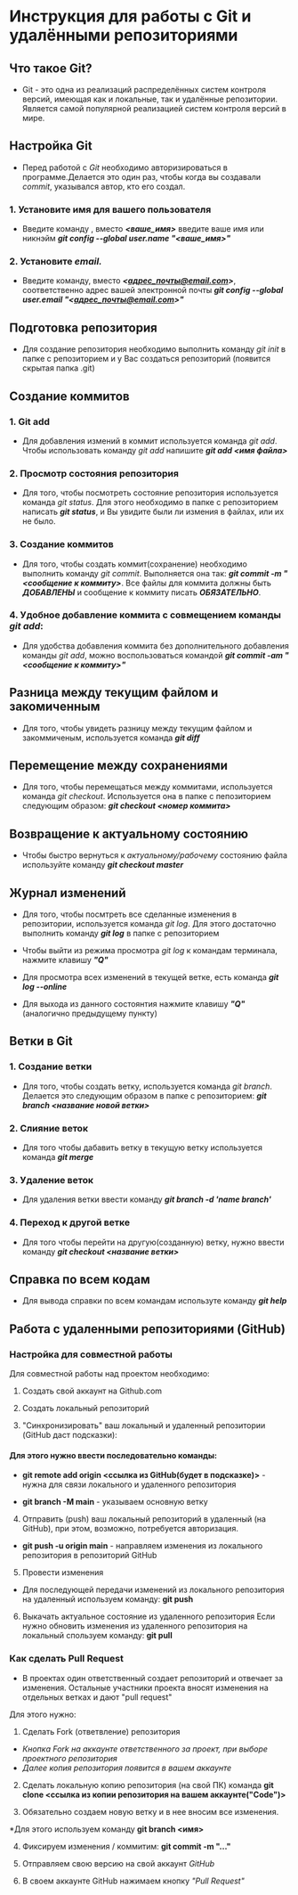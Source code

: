 # Инструкция для работы с Git и удалёнными репозиториями

## Что такое Git?

* Git - это одна из реализаций распределённых систем контроля версий, имеющая как и локальные, так и удалённые репозитории. Является самой популярной реализацией систем контроля версий в мире.
## Настройка Git

* Перед работой с *Git* необходимо авторизироваться в программе.Делается это один раз, чтобы когда вы создавали *commit*, указывался автор, кто его создал.

### 1. Установите имя для вашего пользователя
* Введите команду , вместо ***<ваше_имя>*** введите ваше имя или никнэйм ***git config --global user.name "<ваше_имя>"***

### 2. Установите *email.* 
* Введите команду, вместо ***<адрес_почты@email.com>***, соответственно адрес вашей электронной почты ***git config --global user.email "<адрес_почты@email.com>"***

## Подготовка репозитория
* Для создание репозитория необходимо выполнить команду *git init*  в папке с репозиторием и у Вас создаться репозиторий (появится скрытая папка .git)

## Создание коммитов

### 1. Git add
* Для добавления измений в коммит используется команда *git add*. Чтобы использовать команду *git add* напишите ***git add <имя файла>***

### 2. Просмотр состояния репозитория

* Для того, чтобы посмотреть состояние репозитория используется команда *git status*. Для этого необходимо в папке с репозиторием написать ***git status***, и Вы увидите были ли измения в файлах, или их не было.

### 3. Создание коммитов

* Для того, чтобы создать коммит(сохранение) необходимо выполнить команду *git commit*. Выполняется она так: ***git commit -m "<сообщение к коммиту>***. Все файлы для коммита должны быть ***ДОБАВЛЕНЫ*** и сообщение к коммиту писать ***ОБЯЗАТЕЛЬНО***.

### 4. Удобное добавление коммита с совмещением команды *git add*:

* Для удобства добавления коммита без дополнительного добавления команды *git add*, можно воспользоваться командой ***git commit -am "<сообщение к коммиту>"***

## Разница между текущим файлом и закомиченным

* Для того, чтобы увидеть разницу между текущим файлом и закоммиченым, используется команда ***git diff***

## Перемещение между сохранениями

* Для того, чтобы перемещаться между коммитами, используется команда *git checkout*. Используется она в папке с пепозиторием следующим образом: ***git checkout <номер коммита>***

## Возвращение к актуальному состоянию

* Чтобы быстро вернуться к *актуальному/рабочему* состоянию файла используйте команду ***git checkout master***

## Журнал изменений

* Для того, чтобы посмтреть все сделанные изменения в репозитории, используется команда *git log*. Для этого достаточно выполнить команду ***git log*** в папке с репозиторием

* Чтобы выйти из режима просмотра *git log* к командам терминала, нажмите клавишу ***"Q"***

* Для просмотра всех изменений в текущей ветке, есть команда ***git log --online***

* Для выхода из данного состоянтия нажмите клавишу ***"Q"*** (аналогично предыдущему пункту)

## Ветки в Git

### 1. Создание ветки

* Для того, чтобы создать ветку, используется команда *git branch*. Делается это следующим образом в папке с репозиторием: ***git branch <название новой ветки>***

### 2. Слияние веток

* Для того чтобы дабавить ветку в текущую ветку используется команда ***git merge <name branch>***

### 3. Удаление веток
* Для удаления ветки ввести команду ***git branch -d 'name branch'***

### 4. Переход к другой ветке

* Для того чтобы перейти на другую(созданную) ветку, нужно ввести команду ***git checkout <название ветки>***

## Справка по всем кодам

* Для вывода справки по всем командам используте команду ***git help***

## Работа с удаленными репозиториями (GitHub)

### Настройка для совместной работы

Для совместной работы над проектом необходимо:

1. Создать свой аккаунт на Github.com

2. Создать локальный репозиторий 

3. "Синхронизировать" ваш локальный и удаленный репозитории (GitHub даст подсказки):

#### Для этого нужно ввести последовательно команды:

* **git remote add origin <ссылка из GitHub(будет в подсказке)>** - нужна для связи локального и удаленного репозитория

* **git branch -M main** - указываем основную ветку

4. Отправить (push) ваш локальный репозиторий в удаленный (на GitHub), при этом, возможно, потребуется авторизация.

* **git push -u origin main** - 
направляем изменения из локального репозитория в репозиторий GitHub

5. Провести изменения

* Для последующей передачи изменений из локального репозитория на удаленный используем команду:
**git push**

6. Выкачать актуальное состояние из удаленного репозитория
Если нужно обновить изменения из удаленного репозитория на локальный спользуем команду: **git pull**

### Как сделать **Pull Request**

* В проектах один ответственный создает репозиторий и отвечает за изменения. Остальные участники проекта вносят изменения на отдельных ветках и дают "pull request"

Для этого нужно:

1. Сделать Fork (ответвление) репозитория

* *Кнопка Fork на аккаунте ответственного за проект, при выборе проектного репозитория*
* *Далее копия репозитория появится в вашем аккаунте*

2. Сделать локальную копию репозитория (на свой ПК)
команда **git clone <ссылка из копии репозитория на вашем аккаунте("Code")>**

3. Обязательно создаем новую ветку и в нее вносим все изменения.

*Для этого используем команду **git branch <имя>**

4. Фиксируем изменения / коммитим: **git commit -m "..."**

5. Отправляем свою версию на свой аккаунт *GitHub*

6. В своем аккаунте GitHub нажимаем кнопку *"Pull Request"*



